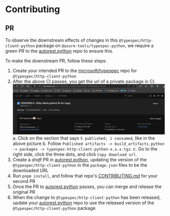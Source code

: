 # Contributing

## PR

To observe the downstream effects of changes in this `@typespec/http-client-python` package on `@azure-tools/typespec-python`, we require a green PR to the [autorest.python](https://github.com/Azure/autorest.python) repo to ensure this.

To make the downstream PR, follow these steps:

1. Create your intended PR to the [microsoft/typespec](https://github.com/microsoft/typespec) repo for `@typespec/http-client-python`
2. After the above CI passes, you get the url of a private package in CI.
   ![alt text](image.png)
   a. Click on the section that says `5 published; 1 consumed`, like in the above picture
   b. Follow `Published artifacts -> build_artifacts_python -> packages -> typespec-http-client-python-x.x.x.tgz`.
   c. Go to the right side, click the three dots, and click `Copy download url`.
3. Create a _draft_ PR in [autorest.python](https://github.com/Azure/autorest.python), updating the version of the `@typespec/http-client-python` in the `package.json` files to be the downloaded URL
4. Run `pnpm install`, and follow that repo's [CONTRIBUTING.md](https://github.com/Azure/autorest.python/blob/main/CONTRIBUTING.md) for your second PR
5. Once the PR to [autorest.python](https://github.com/Azure/autorest.python) passes, you can merge and release the original PR
6. When the change to `@typespec/http-client-python` has been released, update your [autorest.python](https://github.com/Azure/autorest.python) repo to use the released version of the `@typespec/http-client-python` package
